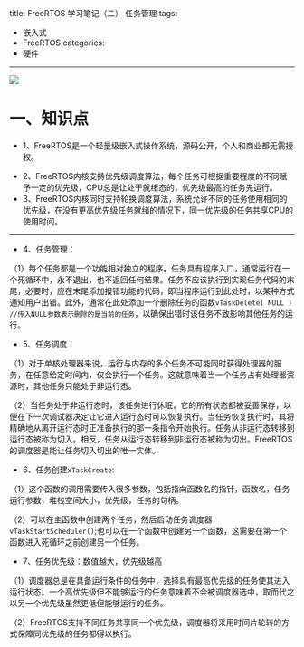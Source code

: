 title: FreeRTOS 学习笔记（二） 任务管理
tags:
- 嵌入式
- FreeRTOS
categories:
- 硬件
---

![](http://od68ytlrn.bkt.clouddn.com/FreeRTOS.bmp)

# 一、知识点
- 1、FreeRTOS是一个轻量级嵌入式操作系统，源码公开，个人和商业都无需授权。

<!-- more -->

- 2、FreeRTOS内核支持优先级调度算法，每个任务可根据重要程度的不同赋予一定的优先级，CPU总是让处于就绪态的，优先级最高的任务先运行。
- 3、FreeRTOS内核同时支持轮换调度算法，系统允许不同的任务使用相同的优先级，在没有更高优先级任务就绪的情况下，同一优先级的任务共享CPU的使用时间。
---
- 4、任务管理：

（1）每个任务都是一个功能相对独立的程序。任务具有程序入口，通常运行在一个死循环中，永不退出，也不返回任何结果。任务不应该执行到实现任务代码的末尾，必要时，应在末尾添加报错功能的代码，即当程序运行到此处时，以某种方式通知用户出错。此外，通常在此处添加一个删除任务的函数`vTaskDelete( NULL ) //传入NULL参数表示删除的是当前的任务`，以确保出错时该任务不致影响其他任务的运行。

- 5、任务调度：

 （1）对于单核处理器来说，运行与内存的多个任务不可能同时获得处理器的服务，在任意给定时间内，仅会执行一个任务。这就意味着当一个任务占有处理器资源时，其他任务只能处于非运行态。

 （2）当任务处于非运行态时，该任务进行休眠，它的所有状态都被妥善保存，以便在下一次调试器决定让它进入运行态时可以恢复执行。当任务恢复执行时，其将精确地从离开运行态时正准备执行的那一条指令开始执行。任务从非运行态转移到运行态被称为切入。相反，任务从运行态转移到非运行态被称为切出。FreeRTOS的调度器是能让任务切入切出的唯一实体。


 - 6、任务创建`xTaskCreate`:

（1）这个函数的调用需要传入很多参数，包括指向函数名的指针，函数名，任务运行参数，堆栈空间大小，优先级，任务的句柄。

（2）可以在主函数中创建两个任务，然后启动任务调度器`vTaskStartScheduler()`;也可以在一个函数中创建另一个函数，这需要在第一个函数进入死循环之前创建另一个任务。

- 7、任务优先级：数值越大，优先级越高

（1）调度器总是在具备运行条件的任务中，选择具有最高优先级的任务使其进入运行状态。一个高优先级但不能够运行的任务意味着不会被调度器选中，取而代之以另一个优先级虽然更低但能够运行的任务。

（2）FreeRTOS支持不同任务共享同一个优先级，调度器将采用时间片轮转的方式保障同优先级的任务都得以执行。
